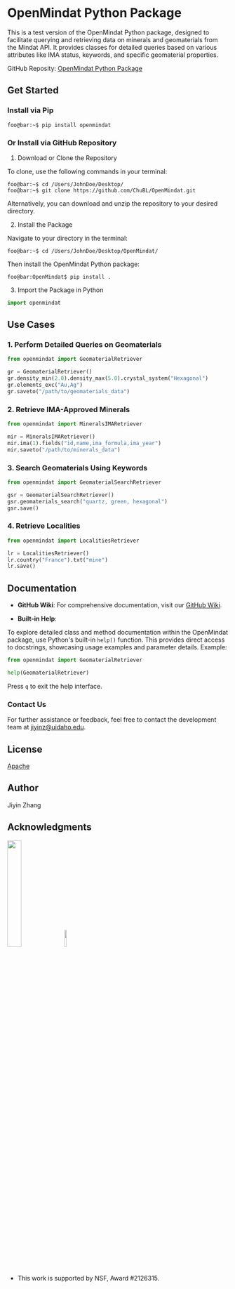 # OpenMindat Python Package

This is a test version of the OpenMindat Python package, designed to facilitate querying and retrieving data on minerals and geomaterials from the Mindat API. It provides classes for detailed queries based on various attributes like IMA status, keywords, and specific geomaterial properties.

GitHub Reposity: [OpenMindat Python Package](https://github.com/ChuBL/OpenMindat)

## Get Started

### Install via Pip

```console
foo@bar:~$ pip install openmindat
```

### Or Install via GitHub Repository

1. Download or Clone the Repository

To clone, use the following commands in your terminal:

```console
foo@bar:~$ cd /Users/JohnDoe/Desktop/
foo@bar:~$ git clone https://github.com/ChuBL/OpenMindat.git
```

Alternatively, you can download and unzip the repository to your desired directory.

2. Install the Package

Navigate to your directory in the terminal:

```console
foo@bar:~$ cd /Users/JohnDoe/Desktop/OpenMindat/
```

Then install the OpenMindat Python package:

```console
foo@bar:OpenMindat$ pip install .
```

3. Import the Package in Python

```python
import openmindat
```

## Use Cases

### 1. Perform Detailed Queries on Geomaterials

```python
from openmindat import GeomaterialRetriever

gr = GeomaterialRetriever()
gr.density_min(2.0).density_max(5.0).crystal_system("Hexagonal")
gr.elements_exc("Au,Ag")
gr.saveto("/path/to/geomaterials_data")
```

### 2. Retrieve IMA-Approved Minerals

```python
from openmindat import MineralsIMARetriever

mir = MineralsIMARetriever()
mir.ima(1).fields("id,name,ima_formula,ima_year")
mir.saveto("/path/to/minerals_data")
```

### 3. Search Geomaterials Using Keywords

```python
from openmindat import GeomaterialSearchRetriever

gsr = GeomaterialSearchRetriever()
gsr.geomaterials_search("quartz, green, hexagonal")
gsr.save()
```

### 4. Retrieve Localities

```python
from openmindat import LocalitiesRetriever

lr = LocalitiesRetriever()
lr.country("France").txt("mine")
lr.save()
```


## Documentation

- **GitHub Wiki**: For comprehensive documentation, visit our [GitHub Wiki](https://github.com/ChuBL/OpenMindat/wiki).

- **Built-in Help**:

To explore detailed class and method documentation within the OpenMindat package, use Python's built-in `help()` function. This provides direct access to docstrings, showcasing usage examples and parameter details. Example:

```python
from openmindat import GeomaterialRetriever

help(GeomaterialRetriever)
```

Press `q` to exit the help interface.


### Contact Us

For further assistance or feedback, feel free to contact the development team at [jiyinz@uidaho.edu](mailto:jiyinz@uidaho.edu).


## License

[Apache](LICENSE)

## Author

Jiyin Zhang

## Acknowledgments

<p float="left">
        <img src="https://github.com/ChuBL/OpenMindat/blob/main/Logo/mindat2017.png?raw=true"  width="25%">
        <img src="https://github.com/ChuBL/OpenMindat/blob/main/Logo/NSF_Official_logo_High_Res_1200ppi.png?raw=true"  width="10%">
</p>

- This work is supported by NSF, Award #2126315.
